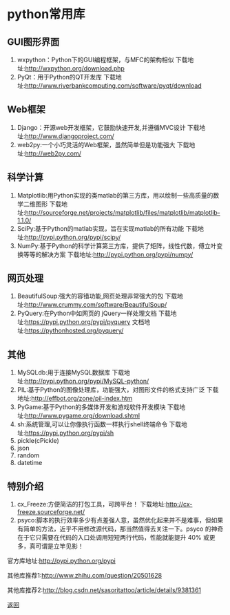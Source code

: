 # python常用库

## GUI图形界面

1. wxpython：Python下的GUI编程框架，与MFC的架构相似
下载地址:<http://wxpython.org/download.php>
2. PyQt：用于Python的QT开发库
下载地址:<http://www.riverbankcomputing.com/software/pyqt/download>

## Web框架

1. Django：开源web开发框架，它鼓励快速开发,并遵循MVC设计
下载地址:<http://www.djangoproject.com/>
2. web2py:一个小巧灵活的Web框架，虽然简单但是功能强大
下载地址:<http://web2py.com/>

## 科学计算

1. Matplotlib:用Python实现的类matlab的第三方库，用以绘制一些高质量的数学二维图形
下载地址:<http://sourceforge.net/projects/matplotlib/files/matplotlib/matplotlib-1.1.0/>
2. SciPy:基于Python的matlab实现，旨在实现matlab的所有功能
下载地址:<http://pypi.python.org/pypi/scipy/>
3. NumPy:基于Python的科学计算第三方库，提供了矩阵，线性代数，傅立叶变换等等的解决方案
下载地址:<http://pypi.python.org/pypi/numpy/>

## 网页处理

1. BeautifulSoup:强大的容错功能,网页处理非常强大的包
下载地址:<http://www.crummy.com/software/BeautifulSoup/>
2. PyQuery:在Python中如网页的 jQuery一样处理文档
下载地址:<https://pypi.python.org/pypi/pyquery>
文档地址:<https://pythonhosted.org/pyquery/>

## 其他

1. MySQLdb:用于连接MySQL数据库
下载地址:<http://pypi.python.org/pypi/MySQL-python/>
2. PIL:基于Python的图像处理库，功能强大，对图形文件的格式支持广泛
下载地址:<http://effbot.org/zone/pil-index.htm>
3. PyGame:基于Python的多媒体开发和游戏软件开发模块
下载地址:<http://www.pygame.org/download.shtml>
4. sh:系统管理,可以让你像执行函数一样执行shell终端命令
下载地址:<https://pypi.python.org/pypi/sh>
5. pickle(cPickle)
6. json
7. random
8. datetime

## 特别介绍

1. cx_Freeze:方便简洁的打包工具，可跨平台！
下载地址:<http://cx-freeze.sourceforge.net/>
2. psyco:脚本的执行效率多少有点差强人意，虽然优化起来并不是难事，但如果有简单的方法，近乎不用修改源代码，那当然值得去关注一下。psyco 的神奇在于它只需要在代码的入口处调用短短两行代码，性能就能提升 40% 或更多，真可谓是立竿见影！

官方库地址:<http://pypi.python.org/pypi>

其他库推荐1:<http://www.zhihu.com/question/20501628>

其他库推荐2:<http://blog.csdn.net/sasoritattoo/article/details/9381361>

[返回](../README.md)
